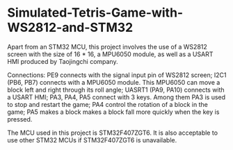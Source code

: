 # Simulated-Tetris-Game-with-WS2812-and-STM32

Apart from an STM32 MCU, this project involves the use of a WS2812 screen with the size of 16 * 16, a MPU6050 module, as well as a USART HMI produced by Taojingchi company. 

Connections:
  PE9 connects with the signal input pin of WS2812 screen;
  I2C1 (PB6, PB7) connects with a MPU6050 module. This MPU6050 can move a block left and right through its roll angle;
  UASRT1 (PA9, PA10) connects with a USART HMI;
  PA3, PA4, PA5 connect with 3 keys. Among them PA3 is used to stop and restart the game; PA4 control the rotation of a block in the game; PA5 makes a block makes a block fall more quickly when the key is pressed.

The MCU used in this project is STM32F407ZGT6. It is also acceptable to use other STM32 MCUs if STM32F407ZGT6 is unavailable.
